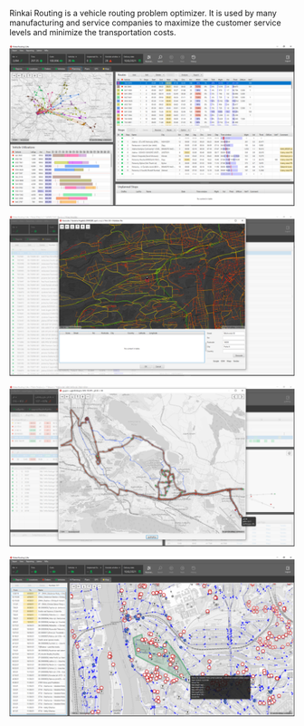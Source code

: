 Rinkai Routing is a vehicle routing problem optimizer. It is used by many manufacturing and service companies to maximize the customer service levels and minimize the transportation costs.

![Screen 1](screen1.png)

![Screen 2](screen2.png)

![Screen 3](screen3.png)

![Screen 4](screen4.png)